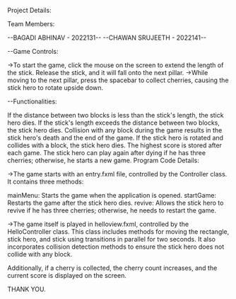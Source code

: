Project Details:

Team Members:

--BAGADI ABHINAV - 2022131--
--CHAWAN SRUJEETH - 2022141--

--Game Controls:

->To start the game, click the mouse on the screen to extend the length of the stick.
Release the stick, and it will fall onto the next pillar.
->While moving to the next pillar, press the spacebar to collect cherries, causing the stick hero to rotate upside down.

--Functionalities:

If the distance between two blocks is less than the stick's length, the stick hero dies.
If the stick's length exceeds the distance between two blocks, the stick hero dies.
Collision with any block during the game results in the stick hero's death and the end of the game.
If the stick hero is rotated and collides with a block, the stick hero dies.
The highest score is stored after each game.
The stick hero can play again after dying if he has three cherries; otherwise, he starts a new game.
Program Code Details:

->The game starts with an entry.fxml file, controlled by the Controller class. It contains three methods:

mainMenu: Starts the game when the application is opened.
startGame: Restarts the game after the stick hero dies.
revive: Allows the stick hero to revive if he has three cherries; otherwise, he needs to restart the game.

->The game itself is played in helloview.fxml, controlled by the HelloController class. This class includes methods for moving the rectangle, stick hero, and stick using transitions in parallel for two seconds. It also incorporates collision detection methods to ensure the stick hero does not collide with any block.

Additionally, if a cherry is collected, the cherry count increases, and the current score is displayed on the screen.

THANK YOU.